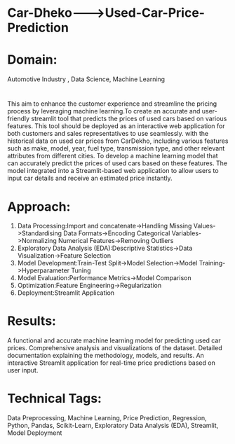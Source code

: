 # Car-Dheko--->Used-Car-Price-Prediction

# Domain: 
Automotive Industry , Data Science, Machine Learning
#
This aim to enhance the customer experience and streamline the pricing process by leveraging machine learning.To create an accurate and user-friendly streamlit tool that predicts the prices of used cars based on various features. This tool should be deployed as an interactive web application for both customers and sales representatives to use seamlessly.
with the historical data on used car prices from CarDekho, including various features such as make, model, year, fuel type, transmission type, and other relevant attributes from different cities. To develop a machine learning model that can accurately predict the prices of used cars based on these features. The model integrated into a Streamlit-based web application to allow users to input car details and receive an estimated price instantly.

# Approach:
 1. Data Processing:Import and concatenate->Handling Missing Values->Standardising Data Formats->Encoding Categorical Variables->Normalizing Numerical Features->Removing Outliers
 2. Exploratory Data Analysis (EDA):Descriptive Statistics->Data Visualization->Feature Selection
 3. Model Development:Train-Test Split->Model Selection->Model Training->Hyperparameter Tuning
 4. Model Evaluation:Performance Metrics->Model Comparison
 5. Optimization:Feature Engineering->Regularization
 6. Deployment:Streamlit Application

# Results: 
A functional and accurate machine learning model for predicting used car prices.
Comprehensive analysis and visualizations of the dataset.
Detailed documentation explaining the methodology, models, and results.
An interactive Streamlit application for real-time price predictions based on user input.


# Technical Tags:
Data Preprocessing, Machine Learning, Price Prediction, Regression, Python, Pandas, Scikit-Learn, Exploratory Data Analysis (EDA), Streamlit, Model Deployment



